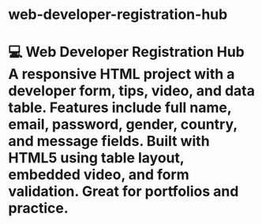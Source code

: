 # web-developer-registration-hub
# 💻 Web Developer Registration Hub   A responsive HTML project with a developer form, tips, video, and data table. Features include full name, email, password, gender, country, and message fields. Built with HTML5 using table layout, embedded video, and form validation. Great for portfolios and practice.
